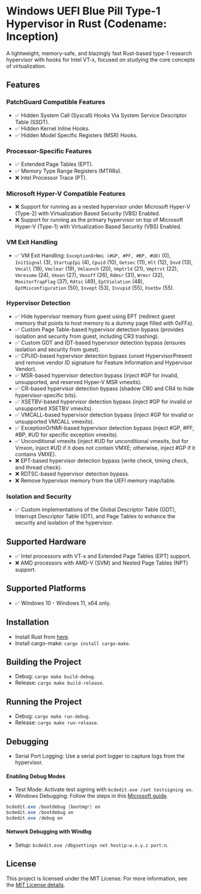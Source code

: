 # Windows UEFI Blue Pill Type-1 Hypervisor in Rust (Codename: Inception)

A lightweight, memory-safe, and blazingly fast Rust-based type-1 research hypervisor with hooks for Intel VT-x, focused on studying the core concepts of virtualization.

## Features

### PatchGuard Compatible Features

- :white_check_mark: Hidden System Call (Syscall) Hooks Via System Service Descriptor Table (SSDT).
- :white_check_mark: Hidden Kernel Inline Hooks.
- :white_check_mark: Hidden Model Specific Registers (MSR) Hooks.

### Processor-Specific Features

- :white_check_mark: Extended Page Tables (EPT).
- :white_check_mark: Memory Type Range Registers (MTRRs).
- :x: Intel Processor Trace (PT).

### Microsoft Hyper-V Compatible Features

- :x: Support for running as a nested hypervisor under Microsoft Hyper-V (Type-2) with Virtualization Based Security (VBS) Enabled.
- :x: Support for running as the primary hypervisor on top of Microsoft Hyper-V (Type-1) with Virtualization Based Security (VBS) Enabled.

### VM Exit Handling

- :white_check_mark: VM Exit Handling: `ExceptionOrNmi (#GP, #PF, #BP, #UD)` (0), `InitSignal` (3), `StartupIpi` (4), `Cpuid` (10), `Getsec` (11), `Hlt` (12), `Invd` (13), `Vmcall` (18), `Vmclear` (19), `Vmlaunch` (20), `Vmptrld` (21), `Vmptrst` (22), `Vmresume` (24), `Vmxon` (27), `Vmxoff` (26), `Rdmsr` (31), `Wrmsr` (32), `MonitorTrapFlag` (37), `Rdtsc` (49), `EptViolation` (48), `EptMisconfiguration` (50), `Invept` (53), `Invvpid` (55), `Xsetbv` (55).

### Hypervisor Detection

- :white_check_mark: Hide hypervisor memory from guest using EPT (redirect guest memory that points to host memory to a dummy page filled with 0xFFs).
- :white_check_mark: Custom Page Table-based hypervisor detection bypass (provides isolation and security from guest, including CR3 trashing).
- :white_check_mark: Custom GDT and IDT-based hypervisor detection bypass (ensures isolation and security from guest).
- :white_check_mark: CPUID-based hypervisor detection bypass (unset HypervisorPresent and remove vendor ID signature for Feature Information and Hypervisor Vendor).
- :white_check_mark: MSR-based hypervisor detection bypass (inject #GP for invalid, unsupported, and reserved Hyper-V MSR vmexits).
- :white_check_mark: CR-based hypervisor detection bypass (shadow CR0 and CR4 to hide hypervisor-specific bits).
- :white_check_mark: XSETBV-based hypervisor detection bypass (inject #GP for invalid or unsupported XSETBV vmexits).
- :white_check_mark: VMCALL-based hypervisor detection bypass (inject #GP for invalid or unsupported VMCALL vmexits).
- :white_check_mark: ExceptionOrNMI-based hypervisor detection bypass (inject #GP, #PF, #BP, #UD for specific exception vmexits).
- :white_check_mark: Unconditional vmexits (inject #UD for unconditional vmexits, but for Vmxon, inject #UD if it does not contain VMXE; otherwise, inject #GP if it contains VMXE).
- :x: EPT-based hypervisor detection bypass (write check, timing check, and thread check).
- :x: RDTSC-based hypervisor detection bypass.
- :x: Remove hypervisor memory from the UEFI memory map/table.

### Isolation and Security

- :white_check_mark: Custom implementations of the Global Descriptor Table (GDT), Interrupt Descriptor Table (IDT), and Page Tables to enhance the security and isolation of the hypervisor.

## Supported Hardware

- :white_check_mark: Intel processors with VT-x and Extended Page Tables (EPT) support.
- :x: AMD processors with AMD-V (SVM) and Nested Page Tables (NPT) support.

## Supported Platforms

- :white_check_mark: Windows 10 - Windows 11, x64 only.

## Installation

- Install Rust from [here](https://www.rust-lang.org/tools/install).
- Install cargo-make: `cargo install cargo-make`.

## Building the Project

- Debug: `cargo make build-debug`.
- Release: `cargo make build-release`.

## Running the Project

- Debug: `cargo make run-debug`.
- Release: `cargo make run-release`.

## Debugging

- Serial Port Logging: Use a serial port logger to capture logs from the hypervisor.

#### Enabling Debug Modes

- Test Mode: Activate test signing with `bcdedit.exe /set testsigning on`.
- Windows Debugging: Follow the steps in this [Microsoft guide](https://learn.microsoft.com/en-us/windows-hardware/drivers/devtest/bcdedit--bootdebug).

```powershell
bcdedit.exe /bootdebug {bootmgr} on
bcdedit.exe /bootdebug on
bcdedit.exe /debug on
```

#### Network Debugging with Windbg

- Setup: `bcdedit.exe /dbgsettings net hostip:w.x.y.z port:n`.

## License

This project is licensed under the MIT License. For more information, see the [MIT License details](./LICENSE).
